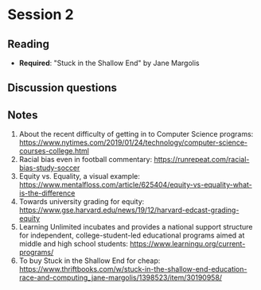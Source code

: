 # Session 2

## Reading

- **Required**: "Stuck in the Shallow End" by Jane Margolis  

## Discussion questions

## Notes
1. About the recent difficulty of getting in to Computer Science programs: https://www.nytimes.com/2019/01/24/technology/computer-science-courses-college.html
2. Racial bias even in football commentary: https://runrepeat.com/racial-bias-study-soccer
3. Equity vs. Equality, a visual example: https://www.mentalfloss.com/article/625404/equity-vs-equality-what-is-the-difference
4. Towards university grading for equity: https://www.gse.harvard.edu/news/19/12/harvard-edcast-grading-equity
5. Learning Unlimited incubates and provides a national support structure for independent, college-student-led educational programs aimed at middle and high school students: https://www.learningu.org/current-programs/ 
6. To buy Stuck in the Shallow End for cheap: https://www.thriftbooks.com/w/stuck-in-the-shallow-end-education-race-and-computing_jane-margolis/1398523/item/30190958/

